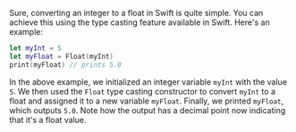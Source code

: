 Sure, converting an integer to a float in Swift is quite simple. You can achieve this using the type casting feature available in Swift. Here's an example:

```swift
let myInt = 5
let myFloat = Float(myInt)
print(myFloat) // prints 5.0
```

In the above example, we initialized an integer variable `myInt` with the value `5`. We then used the `Float` type casting constructor to convert `myInt` to a float and assigned it to a new variable `myFloat`. Finally, we printed `myFloat`, which outputs `5.0`. Note how the output has a decimal point now indicating that it's a float value.